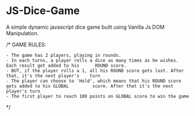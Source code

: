 # JS-Dice-Game
A simple dynamic javascript dice game built using Vanilla Js DOM Manipulation.

/*
GAME RULES:
    
    - The game has 2 players, playing in rounds.
    - In each turns, a player rolls a dice as many times as he wishes. Each result get added to his      ROUND score.
    - BUT, if the player rolls a 1, all his ROUND score gets lost. After that, it's the next player's    turn
    - The player can choose to 'Hold', which means that his ROUND score gets added to his GLOBAL         score. After that it's the next player's turn
    - The first player to reach 100 points on GLOBAL score to win the game
*/